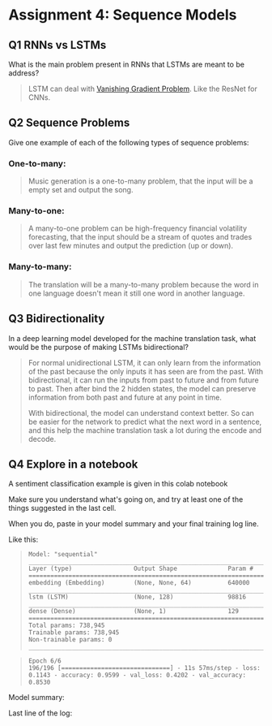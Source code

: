 # Assignment 4: Sequence Models

## Q1 RNNs vs LSTMs
What is the main problem present in RNNs that LSTMs are meant to be address?

> LSTM can deal with [Vanishing Gradient Problem](https://en.wikipedia.org/wiki/Vanishing_gradient_problem). Like the ResNet for CNNs.

## Q2 Sequence Problems
Give one example of each of the following types of sequence problems:

### One-to-many:

> Music generation is a one-to-many problem, that the input will be a empty set and output the song.

### Many-to-one:

> A many-to-one problem can be high-frequency financial volatility forecasting, that the input should be a stream of quotes and trades over last few minutes and output the prediction (up or down).

### Many-to-many:

> The translation will be a many-to-many problem because the word in one language doesn't mean it still one word in another language.

## Q3 Bidirectionality
In a deep learning model developed for the machine translation task, what would be the purpose of making LSTMs bidirectional?

> For normal unidirectional LSTM, it can only learn from the information of the past because the only inputs it has seen are from the past. With bidirectional, it can run the inputs from past to future and from future to past. Then after bind the 2 hidden states, the model can preserve information from both past and future at any point in time.
>
> With bidirectional, the model can understand context better. So can be easier for the network to predict what the next word in a sentence, and this help the machine translation task a lot during the encode and decode.

## Q4 Explore in a notebook
A sentiment classification example is given in this colab notebook

Make sure you understand what's going on, and try at least one of the things suggested in the last cell.

When you do, paste in your model summary and your final training log line.

Like this:

>     Model: "sequential"
>     _________________________________________________________________
>     Layer (type)                 Output Shape              Param #
>     =================================================================
>     embedding (Embedding)        (None, None, 64)          640000
>     _________________________________________________________________
>     lstm (LSTM)                  (None, 128)               98816
>     _________________________________________________________________
>     dense (Dense)                (None, 1)                 129
>     =================================================================
>     Total params: 738,945
>     Trainable params: 738,945
>     Non-trainable params: 0
>     _________________________________________________________________

>     Epoch 6/6
>     196/196 [==============================] - 11s 57ms/step - loss: 0.1143 - accuracy: 0.9599 - val_loss: 0.4202 - val_accuracy: 0.8530

Model summary:

Last line of the log:
